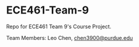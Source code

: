 # ECE461-Team-9
Repo for ECE461 Team 9's Course Project.

Team Members:
Leo Chen, chen3900@purdue.edu
